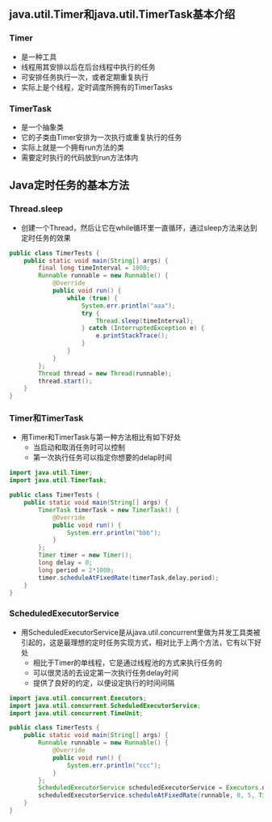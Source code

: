## java.util.Timer和java.util.TimerTask基本介绍

### Timer

- 是一种工具
- 线程用其安排以后在后台线程中执行的任务
- 可安排任务执行一次，或者定期重复执行
- 实际上是个线程，定时调度所拥有的TimerTasks

### TimerTask

- 是一个抽象类
- 它的子类由Timer安排为一次执行或重复执行的任务
- 实际上就是一个拥有run方法的类
- 需要定时执行的代码放到run方法体内

## Java定时任务的基本方法

### Thread.sleep

- 创建一个Thread，然后让它在while循环里一直循环，通过sleep方法来达到定时任务的效果

```java
public class TimerTests {
    public static void main(String[] args) {
        final long timeInterval = 1000;
        Runnable runnable = new Runnable() {
            @Override
            public void run() {
                while (true) {
                    System.err.println("aaa");
                    try {
                        Thread.sleep(timeInterval);
                    } catch (InterruptedException e) {
                        e.printStackTrace();
                    }
                }
            }
        };
        Thread thread = new Thread(runnable);
        thread.start();
    }
}
```

### Timer和TimerTask

- 用Timer和TimerTask与第一种方法相比有如下好处
  - 当启动和取消任务时可以控制
  - 第一次执行任务可以指定你想要的delap时间

```java
import java.util.Timer;
import java.util.TimerTask;

public class TimerTests {
    public static void main(String[] args) {
        TimerTask timerTask = new TimerTask() {
            @Override
            public void run() {
                System.err.println("bbb");
            }
        };
        Timer timer = new Timer();
        long delay = 0;
        long period = 2*1000;
        timer.scheduleAtFixedRate(timerTask,delay,period);
    }
}
```

### ScheduledExecutorService

- 用ScheduledExecutorService是从java.util.concurrent里做为并发工具类被引起的，这是最理想的定时任务实现方式，相对比于上两个方法，它有以下好处
  - 相比于Timer的单线程，它是通过线程池的方式来执行任务的
  - 可以很灵活的去设定第一次执行任务delay时间
  - 提供了良好的约定，以便设定执行的时间间隔

```java
import java.util.concurrent.Executors;
import java.util.concurrent.ScheduledExecutorService;
import java.util.concurrent.TimeUnit;

public class TimerTests {
    public static void main(String[] args) {
        Runnable runnable = new Runnable() {
            @Override
            public void run() {
                System.err.println("ccc");
            }
        };
        ScheduledExecutorService scheduledExecutorService = Executors.newSingleThreadScheduledExecutor();
        scheduledExecutorService.scheduleAtFixedRate(runnable, 0, 5, TimeUnit.SECONDS);
    }
}
```



